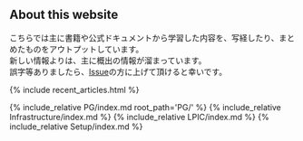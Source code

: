 ## About this website

こちらでは主に書籍や公式ドキュメントから学習した内容を、写経したり、まとめたものをアウトプットしています。  
新しい情報よりは、主に概出の情報が溜まっています。  
誤字等ありましたら、[Issue](https://github.com/tanish-kr/learning-log/issues)の方に上げて頂けると幸いです。

{% include recent_articles.html %}

{% include_relative PG/index.md  root_path='PG/' %}
{% include_relative Infrastructure/index.md %}
{% include_relative LPIC/index.md %}
{% include_relative Setup/index.md %}
